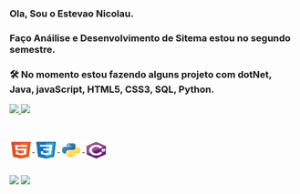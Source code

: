###  Ola, Sou o Estevao Nicolau. 
### **Faço Anáilise e Desenvolvimento de Sitema estou no segundo semestre**. 
### 🛠️ No momento estou fazendo alguns projeto com dotNet, Java, javaScript, HTML5, CSS3, SQL, Python.


<div>
 <a href="https://github.com/Estevao-Nicolau">
 <img height="160em" src="https://github-readme-stats.vercel.app/api?username=Estevao-Nicolau&show_icons=true&theme=dracula&include_all_commits=true&count_private=true"/>
 <img height="160em" src="https://github-readme-stats.vercel.app/api/top-langs/?username=Estevao-Nicolau&layout=compact&langs_count=7&theme=dracula"/>
</div>
  
  ##
<div style="display: inline_block"><br>
  <img align="center" alt="Estevao-Nicolau-HTML" height="30" width="40" src="https://raw.githubusercontent.com/devicons/devicon/master/icons/html5/html5-original.svg">
  <img align="center" alt="Estevao-Nicolau-CSS" height="30" width="40" src="https://raw.githubusercontent.com/devicons/devicon/master/icons/css3/css3-original.svg">
  <img align="center" alt="Estevao-Nicolau-Python" height="30" width="40" src="https://raw.githubusercontent.com/devicons/devicon/master/icons/python/python-original.svg">
  <img align="center" alt="Estevao-Nicolau-Csharp" height="30" width="40" src="https://raw.githubusercontent.com/devicons/devicon/master/icons/csharp/csharp-original.svg">
</div>
  
  ##
 
<div>
  <a href = "mailto:estevao_nicolau@hotmail.com"><img src="https://img.shields.io/badge/Microsoft_Outlook-0078D4?style=for-the-badge&logo=microsoft-outlook&logoColor=white" target="_blank"></a>
  <a href="https://www.linkedin.com/in/estevão-nicolau-79856742/" target="_blank"><img src="https://img.shields.io/badge/-LinkedIn-%230077B5?style=for-the-badge&logo=linkedin&logoColor=white" target="_blank"></a> 
  
</div>
